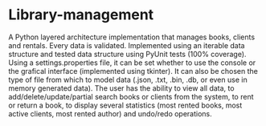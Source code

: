 # Library-management

A Python layered architecture implementation that manages books, clients and rentals. Every data is validated. Implemented using an iterable data structure and tested data structure using PyUnit tests (100% coverage).
Using a settings.properties file, it can be set whether to use the console or the grafical interface (implemented using tkinter). It can also be chosen the type of file from which to model data (.json, .txt, .bin, .db, or even use in memory generated data). 
The user has the ability to view all data, to add/delete/update/partial search books or clients from the system, to rent or return a book, to display several statistics (most rented books, most active clients, most rented author) and undo/redo operations. 
